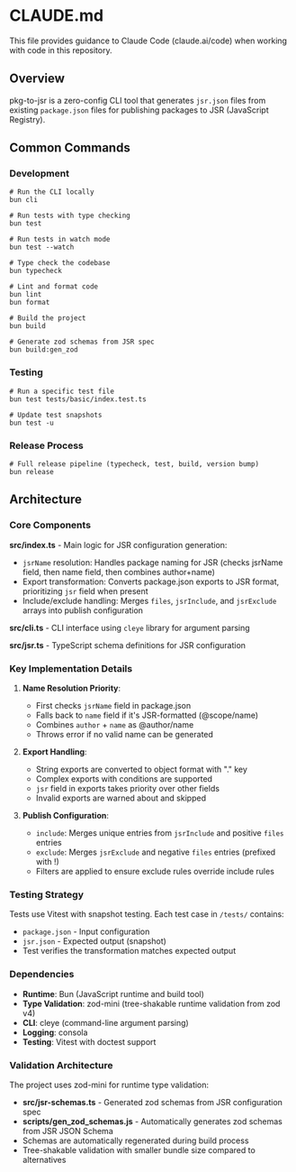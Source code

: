# CLAUDE.md

This file provides guidance to Claude Code (claude.ai/code) when working with code in this repository.

## Overview

pkg-to-jsr is a zero-config CLI tool that generates `jsr.json` files from existing `package.json` files for publishing packages to JSR (JavaScript Registry).

## Common Commands

### Development

```fish
# Run the CLI locally
bun cli

# Run tests with type checking
bun test

# Run tests in watch mode
bun test --watch

# Type check the codebase
bun typecheck

# Lint and format code
bun lint
bun format

# Build the project
bun build

# Generate zod schemas from JSR spec
bun build:gen_zod
```

### Testing

```fish
# Run a specific test file
bun test tests/basic/index.test.ts

# Update test snapshots
bun test -u
```

### Release Process

```fish
# Full release pipeline (typecheck, test, build, version bump)
bun release
```

## Architecture

### Core Components

**src/index.ts** - Main logic for JSR configuration generation:

- `jsrName` resolution: Handles package naming for JSR (checks jsrName field, then name field, then combines author+name)
- Export transformation: Converts package.json exports to JSR format, prioritizing `jsr` field when present
- Include/exclude handling: Merges `files`, `jsrInclude`, and `jsrExclude` arrays into publish configuration

**src/cli.ts** - CLI interface using `cleye` library for argument parsing

**src/jsr.ts** - TypeScript schema definitions for JSR configuration

### Key Implementation Details

1. **Name Resolution Priority**:

   - First checks `jsrName` field in package.json
   - Falls back to `name` field if it's JSR-formatted (@scope/name)
   - Combines `author` + `name` as @author/name
   - Throws error if no valid name can be generated

2. **Export Handling**:

   - String exports are converted to object format with "." key
   - Complex exports with conditions are supported
   - `jsr` field in exports takes priority over other fields
   - Invalid exports are warned about and skipped

3. **Publish Configuration**:
   - `include`: Merges unique entries from `jsrInclude` and positive `files` entries
   - `exclude`: Merges `jsrExclude` and negative `files` entries (prefixed with !)
   - Filters are applied to ensure exclude rules override include rules

### Testing Strategy

Tests use Vitest with snapshot testing. Each test case in `/tests/` contains:

- `package.json` - Input configuration
- `jsr.json` - Expected output (snapshot)
- Test verifies the transformation matches expected output

### Dependencies

- **Runtime**: Bun (JavaScript runtime and build tool)
- **Type Validation**: zod-mini (tree-shakable runtime validation from zod v4)
- **CLI**: cleye (command-line argument parsing)
- **Logging**: consola
- **Testing**: Vitest with doctest support

### Validation Architecture

The project uses zod-mini for runtime type validation:

- **src/jsr-schemas.ts** - Generated zod schemas from JSR configuration spec
- **scripts/gen_zod_schemas.js** - Automatically generates zod schemas from JSR JSON Schema
- Schemas are automatically regenerated during build process
- Tree-shakable validation with smaller bundle size compared to alternatives

